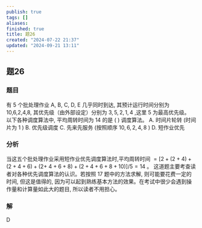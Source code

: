 ```yaml
---
publish: true
tags: []
aliases: 
finished: true
title: 题26
created: "2024-07-22 21:37"
updated: "2024-09-21 13:11"
---
```

## 题26
### 题目
有 5 个批处理作业 A, B, C, D, E 几乎同时到达, 其预计运行时间分别为 10,6,2,4,8, 其优先级（由外部设定）分别为 $3,5,2,1,4$ ,这里 5 为最高优先级。
以下各种调度算法中, 平均周转时间为 14 的是 ( ) 调度算法。
A. 时间片轮转 (时间片为 1 ) 
B. 优先级调度
C. 先来先服务 (按照顺序 ${10},6,2,4,8$ ) 
D. 短作业优先
### 分析
当这五个批处理作业采用短作业优先调度算法时,平均周转时间 $= \lbrack 2 + ( {2 + 4}) + ( {2 + 4 + 6}) + (2 +$ $4 + 6 + 8) + ( {2 + 4 + 6 + 8 + {10}}) \rbrack /5 = {14}$ 。
这道题主要考查读者对各种优先调度算法的认识。若按照 17 题中的方法求解, 则可能要花费一定的时间, 但这是值得的, 因为可以起到熟练基本方法的效果。在考试中很少会遇到操作量和计算量如此大的题目, 所以读者不用担心。
### 解
D